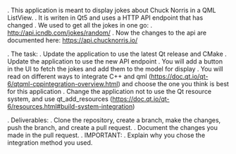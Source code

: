 . This application is meant to display jokes about Chuck Norris in a QML ListView.
. It is writen in Qt5 and uses a HTTP API endpoint that has changed
    . We used to get all the jokes in one go: 
        . http://api.icndb.com/jokes/random/<number>
    . Now the changes to the api are documented here: 
        https://api.chucknorris.io/

. The task: 
    . Update the application to use the latest Qt release and CMake
    . Update the application to use the new API endpoint
        . You will add a button in the UI to fetch the jokes and add them to the model for display
    . You will read on different ways to integrate C++ and qml (https://doc.qt.io/qt-6/qtqml-cppintegration-overview.html) and choose the one you think is best for this application
    . Change the application not to use the Qt resource system, and use qt_add_resources (https://doc.qt.io/qt-6/resources.html#build-system-integration)

. Deliverables: 
    . Clone the repository, create a branch, make the changes, push the branch, and create a pull request.
    . Document the changes you made in the pull request.
        . IMPORTANT:
            . Explain why you chose the integration method you used.